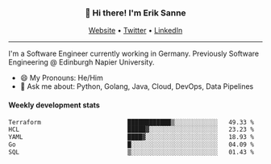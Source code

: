 <h3 align="center">👋 Hi there! I'm Erik Sanne</h3>
<p align="center">
  <a href="https://eriksanne.com">Website</a> •
  <a href="https://twitter.com/ErikKonradSanne">Twitter</a> •
  <a href="https://www.linkedin.com/in/eriksanne/">LinkedIn</a>
</p>

---
I'm a Software Engineer currently working in Germany. Previously Software Engineering @ Edinburgh Napier University.

- 😄 My Pronouns: He/Him
- 💬 Ask me about: Python, Golang, Java, Cloud, DevOps, Data Pipelines

<h4>Weekly development stats</h4>
<!--START_SECTION:waka-->

```txt
Terraform                        ████████████▒░░░░░░░░░░░░   49.33 %
HCL                              █████▓░░░░░░░░░░░░░░░░░░░   23.23 %
YAML                             ████▓░░░░░░░░░░░░░░░░░░░░   18.93 %
Go                               █░░░░░░░░░░░░░░░░░░░░░░░░   04.09 %
SQL                              ▒░░░░░░░░░░░░░░░░░░░░░░░░   01.43 %
```

<!--END_SECTION:waka-->
